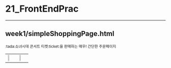 # 21_FrontEndPrac
<hr>
<h2>week1/simpleShoppingPage.html</h2> <small>:tada:소녀시대 콘서트 티켓:ticket:을 판매하는 매우! 간단한 주문페이지 </small>

<table style="border-collapse:collapse;">
  <tr>
    <td><img style="width:30%;" src='https://user-images.githubusercontent.com/68723848/133092647-39187b05-9604-4f56-a49e-e3dcf2bd8005.png'/></td>
     <td><img style="width:30%;" src='https://user-images.githubusercontent.com/68723848/133095754-d0ed146c-3d5a-4db9-83d0-b7b494039fa4.png'/></td>
  </tr>
</table>



